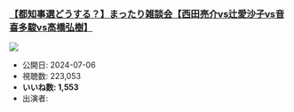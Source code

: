 ### [【都知事選どうする？】まったり雑談会【西田亮介vs辻愛沙子vs音喜多駿vs高橋弘樹】](https://www.youtube.com/watch?v=olnuRJkIowk)
[![](https://img.youtube.com/vi/olnuRJkIowk/sddefault.jpg)](https://www.youtube.com/watch?v=olnuRJkIowk)
-   公開日: 2024-07-06
-   視聴数: 223,053
-   **いいね数: 1,553**
-   出演者: 
